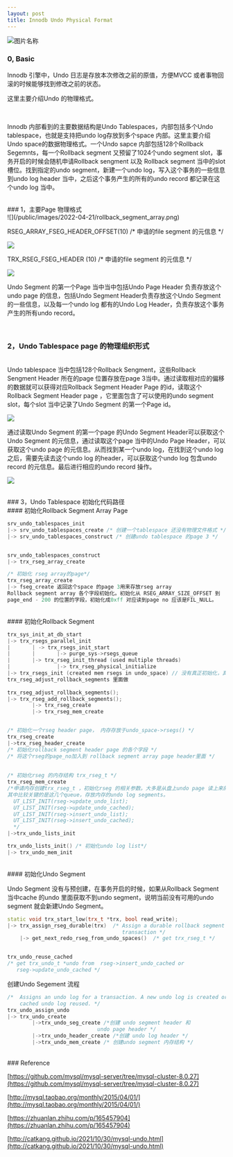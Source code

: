 ```yaml
---
layout: post
title: Innodb Undo Physical Format
---
```



<img src="/public/images/2022-04-21/neon_abyss.jpeg"  alt="图片名称" align=center />



<br>

### 0, Basic

Innodb 引擎中，Undo 日志是存放本次修改之前的原值，方便MVCC 或者事物回滚的时候能够找到修改之前的状态。

这里主要介绍Undo 的物理格式。


<br>

Innodb 内部看到的主要数据结构是Undo Tablespaces，内部包括多个Undo tablespace，也就是支持把undo log存放到多个space 内部。这里主要介绍Undo space的数据物理格式。一个Undo sapce 内部包括128个Rollback Segemnts，每一个Rollback segment 又预留了1024个undo segment slot，事务开启的时候会随机申请Rollback sengment 以及 Rollback segment  当中的slot 槽位。找到指定的undo segment，新建一个undo log，写入这个事务的一些信息到undo log header 当中，之后这个事务产生的所有的undo record 都记录在这个undo log 当中。



<br>
### 1，主要Page 物理格式

<br>
![](/public/images/2022-04-21/rollback_segment_array.png)

RSEG_ARRAY_FSEG_HEADER_OFFSET(10)  /* 申请的file segment 的元信息 */



![](/public/images/2022-04-21/rollback_segment_page.png)



TRX_RSEG_FSEG_HEADER (10)  /* 申请的file segment 的元信息 */



![](/public/images/2022-04-21/undo_segment.png)

Undo Segment 的第一个Page 当中当中包括Undo Page Header 负责存放这个undo page 的信息，包括Undo Segment Header负责存放这个Undo Segment的一些信息，以及每一个undo log 都有的Undo Log Header，负责存放这个事务产生的所有undo record。


<br>

### 2，Undo Tablespace page 的物理组织形式

<br>
Undo tablespace 当中包括128个Rollback Sengment，这些Rollback Sengment Header 所在的page 位置存放在page 3当中。通过读取相对应的偏移的数据就可以获得对应Rollback Segment Header Page 的id，读取这个Rollback Segment Header page ，它里面包含了可以使用的undo segment slot，每个slot 当中记录了Undo Segment 的第一个Page id。



![](/public/images/2022-04-21/rollback_array_to_rseg.png)

通过读取Undo Segment 的第一个page 的Undo Segment Header可以获取这个Undo Segment 的元信息，通过读取这个page 当中的Undo Page Header，可以获取这个undo page 的元信息。从而找到某一个undo log，在找到这个undo log 之后，需要先读去这个undo log 的header，可以获取这个undo log 包含undo record 的元信息。最后进行相应的undo record 操作。

![](/public/images/2022-04-21/rseg_to_undo_seg.png)

<br>
### 3，Undo Tablespace 初始化代码路径

<br>
#### 初始化Rollback Segment Array Page

```c++
srv_undo_tablespaces_init 
|-> srv_undo_tablespaces_create /* 创建一个tablespace 还没有物理文件格式 */
|-> srv_undo_tablespaces_construct /* 创建undo tablespace 的page 3 */


srv_undo_tablespaces_construct
|-> trx_rseg_array_create

/* 初始化 rseg array的page*/
trx_rseg_array_create
|-> fseg_create 返回这个space 的page 3用来存放rseg array
Rollback segment array 各个字段初始化。初始化从 RSEG_ARRAY_SIZE_OFFSET 到
page_end - 200 的位置的字段，初始化成0xff 对应读到page no 应该是FIL_NULL。
```



<br>
#### 初始化Rollback Segment 

```c++
trx_sys_init_at_db_start
|-> trx_rsegs_parallel_init
|		| -> trx_rsegs_init_start 
|		|		|-> purge_sys->rsegs_queue
|		|-> trx_rseg_init_thread (used multiple threads)
|				|-> trx_rseg_physical_initialize
|-> trx_rsegs_init (created mem rsegs in undo_space) // 没有真正初始化，真正初始化在
trx_rseg_adjust_rollback_segments 里面做
  
trx_rseg_adjust_rollback_segments(); 
|-> trx_rseg_add_rollback_segments();
		|-> trx_rseg_create
		|-> trx_rseg_mem_create


/* 初始化一个rseg header page， 内存存放于undo_space->rsegs() */ 
trx_rseg_create
|->trx_rseg_header_create
/* 初始化rollback segment header page 的各个字段 */
/* 将这个rseg的page_no加入到 rollback segment array page header里面 */
      
      
/* 初始化rseg 的内存结构 trx_rseg_t */
trx_rseg_mem_create
/*申请内存创建trx_rseg_t ，初始化rseg 的相关参数。大多是从盘上undo page 读上来的参数。
其中比较关键的是这几个queue，存放内存的undo log segments。
  UT_LIST_INIT(rseg->update_undo_list);
  UT_LIST_INIT(rseg->update_undo_cached);
  UT_LIST_INIT(rseg->insert_undo_list);
  UT_LIST_INIT(rseg->insert_undo_cached);
  */
|->trx_undo_lists_init

trx_undo_lists_init() /* 初始化undo log list*/
|-> trx_undo_mem_init
```





<br>
#### 初始化Undo Segment 

Undo Segment  没有与预创建，在事务开启的时候，如果从Rollback Segment 当中cache 的undo 里面获取不到undo segment，说明当前没有可用的undo segment 就会新建Undo Segment。

```c++
static void trx_start_low(trx_t *trx, bool read_write);
|-> trx_assign_rseg_durable(trx)  /* Assign a durable rollback segment to a
                                     transaction */
	|-> get_next_redo_rseg_from_undo_spaces()  /* get trx_rseg_t */


trx_undo_reuse_cached 
/* get trx_undo_t *undo from  rseg->insert_undo_cached or
   rseg->update_undo_cached */
```

创建Undo Segement 流程

```c++
/*  Assigns an undo log for a transaction. A new undo log is created or a
    cached undo log reused. */
trx_undo_assign_undo
|-> trx_undo_create
		|->trx_undo_seg_create /*创建 undo segment header 和
                             undo page header */
		|->trx_undo_header_create /*创建 undo log header */
		|->trx_undo_mem_create /* 创建undo segment 内存结构 */

```





<br>
### Reference

[https://github.com/mysql/mysql-server/tree/mysql-cluster-8.0.27](https://github.com/mysql/mysql-server/tree/mysql-cluster-8.0.27)

[http://mysql.taobao.org/monthly/2015/04/01/](http://mysql.taobao.org/monthly/2015/04/01/)

[https://zhuanlan.zhihu.com/p/165457904](https://zhuanlan.zhihu.com/p/165457904)

[http://catkang.github.io/2021/10/30/mysql-undo.html](http://catkang.github.io/2021/10/30/mysql-undo.html)
